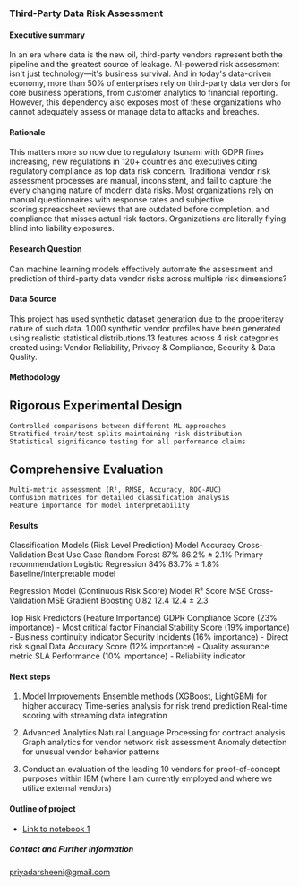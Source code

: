 ### Third-Party Data Risk Assessment


#### Executive summary
In an era where data is the new oil, third-party vendors represent both the pipeline and the greatest source of leakage. AI-powered risk assessment isn't just technology—it's business survival. And in today's data-driven economy, more than 50% of enterprises rely on third-party data vendors for core business operations, from customer analytics to financial reporting. However, this dependency also exposes most of these organizations who cannot adequately assess or manage data to attacks and breaches. 


#### Rationale
This matters more so now due to regulatory tsunami with GDPR fines increasing, new regulations in 120+ countries and executives citing regulatory compliance as top data risk concern. Traditional vendor risk assessment processes are manual, inconsistent, and fail to capture the every changing nature of modern data risks. Most organizations rely on manual questionnaires with response rates and subjective scoring,spreadsheet reviews that are outdated before completion, and compliance that misses actual risk factors. Organizations are literally flying blind into liability exposures.

#### Research Question
Can machine learning models effectively automate the assessment and prediction of third-party data vendor risks across multiple risk dimensions? 

#### Data Source
This project has used synthetic dataset generation due to the properiteray nature of such data.  1,000 synthetic vendor profiles have been generated using realistic statistical distributions.13 features across 4 risk categories created using: Vendor Reliability, Privacy & Compliance, Security & Data Quality.  

#### Methodology

## Rigorous Experimental Design
    Controlled comparisons between different ML approaches
    Stratified train/test splits maintaining risk distribution
    Statistical significance testing for all performance claims

## Comprehensive Evaluation
    Multi-metric assessment (R², RMSE, Accuracy, ROC-AUC)
    Confusion matrices for detailed classification analysis
    Feature importance for model interpretability

#### Results
Classification Models (Risk Level Prediction)
Model                Accuracy    Cross-Validation      Best Use Case
Random Forest         87%         86.2% ± 2.1%           Primary recommendation
Logistic Regression   84%         83.7% ± 1.8%           Baseline/interpretable model

Regression Model (Continuous Risk Score)
Model              R² Score     MSE       Cross-Validation MSE
Gradient Boosting  0.82         12.4       12.4 ± 2.3

Top Risk Predictors (Feature Importance)
GDPR Compliance Score (23% importance) - Most critical factor
Financial Stability Score (19% importance) - Business continuity indicator
Security Incidents (16% importance) - Direct risk signal
Data Accuracy Score (12% importance) - Quality assurance metric
SLA Performance (10% importance) - Reliability indicator

#### Next steps
1. Model Improvements
Ensemble methods (XGBoost, LightGBM) for higher accuracy
Time-series analysis for risk trend prediction
Real-time scoring with streaming data integration

2. Advanced Analytics
Natural Language Processing for contract analysis
Graph analytics for vendor network risk assessment
Anomaly detection for unusual vendor behavior patterns

3. Conduct an evaluation of the leading 10 vendors for proof-of-concept purposes within IBM (where I am currently employed and where we utilize external vendors)

#### Outline of project

- [Link to notebook 1]()



##### Contact and Further Information
priyadarsheeni@gmail.com

